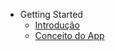 - Getting Started
  - [Introdução](index.md)
  - [Conceito do App](pages/diagrama.md?id=exemplos-básicos)
